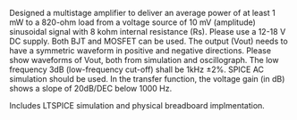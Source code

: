 Designed a multistage amplifier to deliver an average power of at least 1 mW to a 820-ohm load from a voltage
source of 10 mV (amplitude) sinusoidal signal with 8 kohm internal resistance (Rs). Please use a 12-18 V DC
supply. Both BJT and MOSFET can be used. The output (Vout) needs to have a symmetric waveform in positive
and negative directions. Please show waveforms of Vout, both from simulation and oscillograph.
The low frequency 3dB (low-frequency cut-off) shall be 1kHz ±2%. SPICE AC simulation should be used. In the
transfer function, the voltage gain (in dB) shows a slope of 20dB/DEC below 1000 Hz.

Includes LTSPICE simulation and physical breadboard implmentation.
